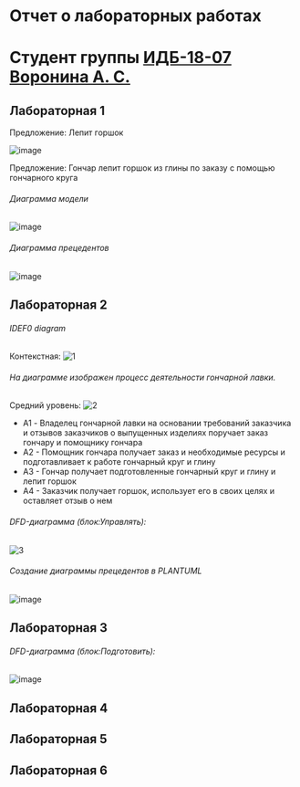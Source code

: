 # Отчет о лабораторных работах
# Студент группы [ИДБ-18-07]() [Воронина А. С.](https://github.com/anyssusanoo)

## Лабораторная 1

Предложение: Лепит горшок

![image](https://user-images.githubusercontent.com/89846299/133996701-dd4f40de-4d8a-4fef-8067-b05f32c8b191.png)

Предложение: Гончар лепит горшок из глины по заказу с помощью гончарного круга
###### Диаграмма модели
![image](https://user-images.githubusercontent.com/89846299/133995382-059951b8-942f-49ad-a3c3-4a42ea1829dd.png)
###### Диаграмма прецедентов
![image](https://user-images.githubusercontent.com/89846299/133995584-d4ff6095-2e46-42bb-a294-ddc0216fa05d.png)

## Лабораторная 2

###### IDEF0 diagram
Контекстная:
![1](https://user-images.githubusercontent.com/89846299/135849344-42877fca-293c-46f5-8e92-f05e6813ce6b.png)
###### На диаграмме изображен процесс деятельности гончарной лавки.
Средний уровень:
![2](https://user-images.githubusercontent.com/89846299/135849529-33b49ba2-459d-4251-8c98-40c7af892cf5.png)
* A1 - Владелец гончарной лавки на основании требований заказчика и отзывов заказчиков о выпущенных изделиях поручает заказ гончару и помощнику гончара
* А2 - Помощник гончара получает заказ и необходимые ресурсы и подготавливает к работе гончарный круг и глину
* А3 - Гончар получает подготовленные гончарный круг и глину и лепит горшок
* А4 - Заказчик получает горшок, использует его в своих целях и оставляет отзыв о нем
###### DFD-диаграмма (блок:Управлять):
![3](https://user-images.githubusercontent.com/89846299/135849905-9a466cbe-d051-4acf-bdb3-df61e4d3d7bd.png)
###### Создание диаграммы прецедентов в PLANTUML
![image](https://user-images.githubusercontent.com/89846299/135851216-2365c318-76e4-4d86-a101-0f627ccd3453.png)

## Лабораторная 3
###### DFD-диаграмма (блок:Подготовить):
![image](https://user-images.githubusercontent.com/89846299/137719963-fc1550c9-9a66-4e47-b9fc-df6c1fa116ea.png)

## Лабораторная 4

## Лабораторная 5

## Лабораторная 6
